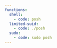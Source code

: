 ```yaml
---
functions:
  shell:
    - code: posh
  limited-suid:
    - code: ./posh
  sudo:
    - code: sudo posh
---
```

